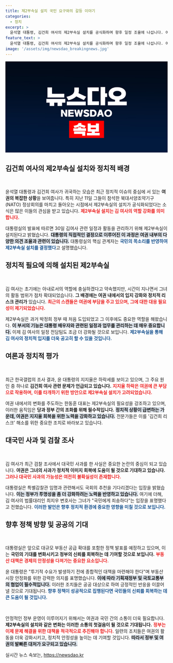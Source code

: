 ```yaml
---
title: 제2부속실 설치 국민 요구와의 갈등 이야기
categories:
  - 정치
excerpt: >
  윤석열 대통령, 김건희 여사의 제2부속실 설치를 공식화하며 향후 일정 조율에 나섭니다. 여권의 전당대회와 김 여사의 리스크 대응이 배경으로 작용하며, 통합 행보가 눈길을 끌고 있습니다. 무엇이 이 같은 변화의 촉매가 되었을까요?
feature_text: >
  윤석열 대통령, 김건희 여사의 제2부속실 설치를 공식화하며 향후 일정 조율에 나섭니다. 여권의 전당대회와 김 여사의 리스크 대응이 배경으로 작용하며, 통합 행보가 눈길을 끌고 있습니다. 무엇이 이 같은 변화의 촉매가 되었을까요?
image: '/assets/img/newsdao_breakingnews.jpg'
---
```


<p><img src="/assets/img/newsdao_breakingnews.jpg" alt="implanttips 속보" /></p>

<h2 data-ke-size="size26">김건희 여사의 제2부속실 설치와 정치적 배경</h2>

<p data-ke-size="size16">&nbsp;</p>  

<p>윤석열 대통령과 김건희 여사가 귀국하는 모습은 최근 정치적 이슈의 중심에 서 있는 <b>여권의 복잡한 상황</b>을 보여줍니다. 특히 지난 11일 그들이 참석한 북대서양조약기구(NATO) 정상회의를 마치고 돌아오는 시점에서 제2부속실의 설치가 공식화되었다는 소식은 많은 이들의 관심을 받고 있습니다. <b><span style="color: #ee2323;">제2부속실 설치는 김 여사의 역할 강화를 의미합니다.</span></b>  </p>

<p>대통령실의 발표에 따르면 30일 김여사 관련 일정과 활동을 관리하기 위해 제2부속실이 설치된다고 밝혔습니다. <b><span style="background-color: #21538527;">대통령의 직접적인 결정으로 이루어진 이 과정은 여권 내부의 다양한 의견 조율과 관련이 있습니다.</span></b> 대통령실의 핵심 관계자는 <b><span style="color: #1a5490;">국민의 목소리를 반영하여 제2부속실 설치를 결정했다</span></b>고 설명했습니다.  </p>

<h2 data-ke-size="size26">정치적 필요에 의해 설치된 제2부속실</h2>

<p data-ke-size="size16">&nbsp;</p>  

<p>김 여사는 초기에는 아내로서의 역할에 충실하겠다고 약속했지만, 시간이 지나면서 그녀의 활동 범위가 점차 확대되었습니다. <b>그 배경에는 여권 내에서의 입지 강화와 정치적 리스크 관리가</b> 있습니다. <b><span style="color: #ee2323;">최근의 스캔들은 여권에 부담을 주고 있으며, 그에 대한 대응 필요성이 제기되었습니다.</span></b>  </p>

<p>제2부속실은 과거 박정희 정부 때 처음 도입되었고 그 이후에도 중요한 역할을 해왔습니다. <b><span style="background-color: #21538527;">이 부서의 기능은 대통령 배우자와 관련된 일정과 업무를 관리하는 데 매우 중요합니다.</span></b> 이제 김 여사의 일정 전담팀도 조금 더 강화될 것으로 보입니다. <b><span style="color: #1a5490;">제2부속실을 통해 김 여사의 정치적 입지를 더욱 공고히 할 수 있을 것입니다.</span></b>  </p>

<h2 data-ke-size="size26">여론과 정치적 평가</h2>

<p data-ke-size="size16">&nbsp;</p>  

<p>최근 한국갤럽의 조사 결과, 윤 대통령의 지지율은 하락세를 보이고 있으며, 그 주요 원인 중 하나로 <b>김건희 여사 관련 문제가 언급되고 있습니다.</b> <b><span style="color: #ee2323;">지지율 하락은 여권에 큰 부담으로 작용하며, 이를 타개하기 위한 방안으로 제2부속실 설치가 고려되었습니다.</span></b>  </p>

<p>여권 내에서의 변화를 주도하는 한동훈 대표는 제2부속실의 필요성을 강조하고 있으며, 이러한 움직임은 <b>당과 정부 간의 조화를 위해 필수적입니다.</b> <b><span style="background-color: #21538527;">정치적 상황이 급변하는 가운데, 여권은 지지율 회복을 위한 노력을 강화하고 있습니다.</span></b> 전문가들은 이를 '김건희 리스크' 해소를 위한 중요한 조치로 바라보고 있습니다.  </p>

<h2 data-ke-size="size26">대국민 사과 및 검찰 조사</h2>

<p data-ke-size="size16">&nbsp;</p>  

<p>김 여사가 최근 검찰 조사에서 대국민 사과를 한 사실은 중요한 논란의 중심이 되고 있습니다. <b>여권은 그녀의 사과가 정치적 이미지 회복에 도움이 될 것으로 기대하고 있습니다.</b> <b><span style="color: #ee2323;">그러나 대국민 사과의 가능성은 여전히 불확실성이 존재합니다.</span></b>  </p>

<p>대통령실은 특별감찰관 임명과 관련해서도 국회의 추천을 기다리겠다는 입장을 밝혔습니다. <b><span style="background-color: #21538527;">이는 정부가 투명성을 좀 더 강화하려는 노력을 반영하고 있습니다.</span></b> 여기에 더해, 김 여사의 법률대리인 최지우 변호사는 그녀가 "국민에게 죄송하다"는 입장을 표명했다고 전했습니다. <b><span style="color: #1a5490;">이러한 발언은 향후 정치적 환경에 중요한 영향을 미칠 것으로 보입니다.</span></b>  </p>

<h2 data-ke-size="size26">향후 정책 방향 및 공공의 기대</h2>

<p data-ke-size="size16">&nbsp;</p>  

<p>대통령실은 앞으로 대규모 부동산 공급 확대를 포함한 정책 발표를 예정하고 있으며, 이는 <b>국민의 기대를 변화시키고 정부의 신뢰를 회복하는 데 기여할 것으로 보입니다.</b> <b><span style="color: #ee2323;">부동산 대책은 경제의 안정성을 다져가는 중요한 요소입니다.</span></b>  </p>

<p>윤 대통령은 "투기적 수요가 발생하기 전에 종합적인 대책을 마련해야 한다"며 부동산 시장 안정화를 위한 강력한 의지를 표명했습니다. <b><span style="background-color: #21538527;">이에 따라 기획재정부 및 국토교통부의 협업이 필수적입니다.</span></b> 이러한 조치들은 공공 대상으로 하여 긍정적인 반응을 이끌어낼 것으로 기대됩니다. <b><span style="color: #1a5490;">향후 정책이 성공적으로 집행된다면 국민들의 신뢰를 회복하는 데 큰 도움이 될 것입니다.</span></b>  </p>

<p data-ke-size="size16">&nbsp;</p> 

<p>안정적인 정부 운영이 이루어지기 위해서는 여권과 국민 간의 소통이 더욱 필요합니다. <b>제2부속실의 설치와 같은 변화는 이러한 소통의 첫걸음이 될 것으로 기대됩니다.</b> <b><span style="color: #ee2323;">정부는 이제 문제 해결을 위한 대책을 적극적으로 추진해야 합니다.</span></b> 일련의 조치들은 여권의 활동을 더욱 강화시키고, 정치적 안정성을 높이는 데 기여할 것입니다. <b><span style="background-color: #21538527;">따라서 정부 및 여권의 발빠른 대처가 요구되고 있습니다.</span></b>  </p>
실시간 뉴스 속보는, <a href="https://newsdao.kr" rel="dofollow">https://newsdao.kr</a>



